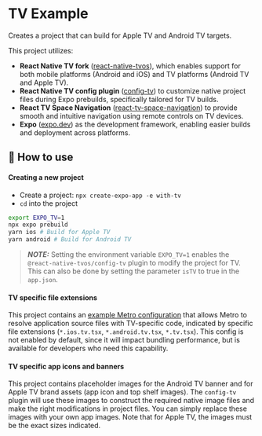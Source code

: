 # TV Example

Creates a project that can build for Apple TV and Android TV targets.

This project utilizes:

- **React Native TV fork** ([react-native-tvos](https://github.com/react-native-tvos/react-native-tvos)), which enables support for both mobile platforms (Android and iOS) and TV platforms (Android TV and Apple TV).
- **React Native TV config plugin** ([config-tv](https://github.com/react-native-tvos/config-tv/tree/main/packages/config-tv)) to customize native project files during Expo prebuilds, specifically tailored for TV builds.
- **React TV Space Navigation** ([react-tv-space-navigation](https://github.com/bamlab/react-tv-space-navigation/tree/main)) to provide smooth and intuitive navigation using remote controls on TV devices.
- **Expo** ([expo.dev](https://expo.dev/)) as the development framework, enabling easier builds and deployment across platforms.

## 🚀 How to use

#### Creating a new project

- Create a project: `npx create-expo-app -e with-tv`
- `cd` into the project

```sh
export EXPO_TV=1
npx expo prebuild
yarn ios # Build for Apple TV
yarn android # Build for Android TV
```

> **_NOTE:_**
> Setting the environment variable `EXPO_TV=1` enables the `@react-native-tvos/config-tv` plugin to modify the project for TV.
> This can also be done by setting the parameter `isTV` to true in the `app.json`.

#### TV specific file extensions

This project contains an [example Metro configuration](./metro.config.js) that allows Metro to resolve application source files with TV-specific code, indicated by specific file extensions (`*.ios.tv.tsx`, `*.android.tv.tsx`, `*.tv.tsx`). This config is not enabled by default, since it will impact bundling performance, but is available for developers who need this capability.

#### TV specific app icons and banners

This project contains placeholder images for the Android TV banner and for Apple TV brand assets (app icon and top shelf images). The `config-tv` plugin will use these images to construct the required native image files and make the right modifications in project files. You can simply replace these images with your own app images. Note that for Apple TV, the images must be the exact sizes indicated.
